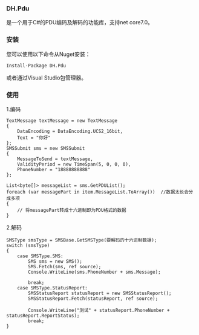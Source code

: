 ###  **DH.Pdu** 

是一个用于C#的PDU编码及解码的功能库，支持net core7.0。

###  **安装** 

您可以使用以下命令从Nuget安装：

```
Install-Package DH.Pdu
```

或者通过Visual Studio包管理器。

###  **使用** 

1.编码


```
TextMessage textMessage = new TextMessage
{
    DataEncoding = DataEncoding.UCS2_16bit,
    Text = "你好"
};
SMSSubmit sms = new SMSSubmit
{
    MessageToSend = textMessage,
    ValidityPeriod = new TimeSpan(5, 0, 0, 0),
    PhoneNumber = "18888888888"
};

List<byte[]> messageList = sms.GetPDUList();
foreach (var messagePart in item.MessageList.ToArray())  //数据太长会分成多项
{
    // 将messagePart转成十六进制即为PDU格式的数据
}
```

2.解码


```
SMSType smsType = SMSBase.GetSMSType(要解码的十六进制数据);
switch (smsType)
{
    case SMSType.SMS:
        SMS sms = new SMS();
        SMS.Fetch(sms, ref source);
        Console.WriteLine(sms.PhoneNumber + sms.Message);

        break;
    case SMSType.StatusReport:
        SMSStatusReport statusReport = new SMSStatusReport();
        SMSStatusReport.Fetch(statusReport, ref source);

        Console.WriteLine("测试" + statusReport.PhoneNumber + statusReport.ReportStatus);
        break;
}
```
